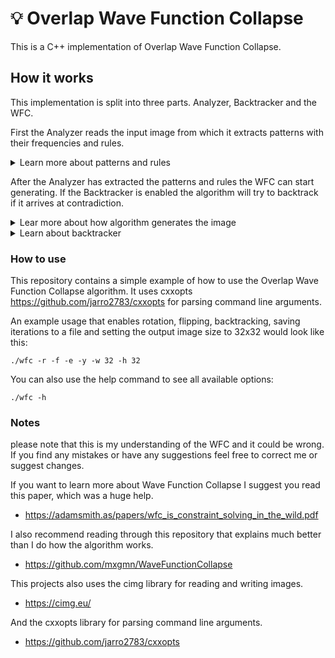 # :bulb: Overlap Wave Function Collapse

This is a C++ implementation of Overlap Wave Function Collapse.

## How it works

This implementation is split into three parts. Analyzer, Backtracker and the WFC.

First the Analyzer reads the input image from which it extracts patterns with their frequencies and rules.

<details>
<summary> Learn more about patterns and rules </summary>
<h3>Patterns</h3>
are the sub-images of the input image. They are extracted by sliding a window of size `pattern_size` over
the input image and storing the sub-image in a list if it is not already present. This is done by converting the
patterns pixels to a string and storing it in a hashmap as key. This could be done more efficiently by using a hash
function that takes the image as input and returns a hash.

For each unique pattern is also saved the total number of times it appears in the input image.
This is then used to calculate the probability of each pattern occurring in the output image in order to generate output 
images that are more similar to the input image.

<h3>Rules</h3>
determine which patterns can be placed next to each other at a certain offset.
Lets imagine that we have two patterns where 1 represents white and 0 black:

```
p1:    p2:
1 1 1 | 1 1 1
1 0 1 | 1 0 1
1 0 1 | 1 0 0
```

Now if we were to check if they can be placed next to each other at offset (1, 0) we would compare these two crops:

crops:
```
p1     p2:
1 1 1 | 1 1 1
1 0 1 | 1 0 1
```

As you can see they are the same so they can be placed next to each other at offset (1, 0).

But if we were to check if they can be placed next to each other at offset (1, 0) we would compare these two crops
and notice that they are not the same and thus they cannot be placed next to each other at offset (1, 0).

crops:
```
p1:  p2:
1 1 | 1 1
0 1 | 0 1
0 1 | 0 0
```
</details>

After the Analyzer has extracted the patterns and rules the WFC can start generating. If the Backtracker is enabled the
algorithm will try to backtrack if it arrives at contradiction.

<details>
<summary>Lear more about how algorithm generates the image</summary>


- Before the WFC starts generating the output image, it first creates a grid that represents the current state of the
image. Each cell in the grid is a set of patterns that can be placed at that position. They are in
what's called a superposition.


- The first step in the Wave Function Collapse algorithm is known as Observation. During this
step, the algorithm finds the cell with the lowest entropy and collapses it. This means that it calculates
the shannon entropy for each not collapsed cell and collapses the one with the lowest entropy.


- The second step is called propagation. During this step, the algorithm propagates the information about
the collapsed cell to its neighbors. This is done by removing the patterns that are not compatible
with the collapsed cell. As a result, the neighbors will have some patterns removed, and they will propagate
this information to their neighbors. This step is also sometimes called as wave because of its ripple effect, where
changes propagate outwards from the point of origin. The propagation step is repeated until no more patterns
can be removed.


- Then the algorithm goes into observation again and continues this cycle. It's also possible that the algorithm
will arrive at contradiction. This happens when any cell in a grid will have no possible patterns left it can 
collapse into. When this happens contradiction is found and the algorithm will either backtrack or stop.
</details>


<details>
<summary>Learn about backtracker</summary>

In simple terms, the backtracker is a way to go to previous state of the algorithm whenever it finds a contradiction
and to try a different solution.

In each step when the algorithm collapses a cell, it will also save the state into backtracker if enabled.
Then In the observation step if the algorithm arrives at contradiction it will start backtracking instead.

The backtracker has two important factors. The first one is the depth. This is the number of steps the algorithm can
go back in the history. The second one is the max iterations. This tells the backtracker how many times it should try
a single state before it gives up and goes back further in the history.

If the algorithm is backtracking, it will store the states in a different dequeue. If it finds a possible solution it
will merge it to the main dequeue and continue to generate the image. It knows when to stop backtracking by comparing 
the current iteration to the last iteration when it found a contradiction.

</details>

### How to use

This repository contains a simple example of how to use the Overlap Wave Function Collapse algorithm.
It uses cxxopts https://github.com/jarro2783/cxxopts for parsing command line arguments.

An example usage that enables rotation, flipping, backtracking, saving iterations to a file
and setting the output image size to 32x32 would look like this:
```shell
./wfc -r -f -e -y -w 32 -h 32
```

You can also use the help command to see all available options:
```shell
./wfc -h
```

### Notes

please note that this is my understanding of the WFC and it could be wrong. If you find any mistakes or have any 
suggestions feel free to correct me or suggest changes.

If you want to learn more about Wave Function Collapse I suggest you read this paper, which was a huge help.
- https://adamsmith.as/papers/wfc_is_constraint_solving_in_the_wild.pdf

I also recommend reading through this repository that explains much better than I do how the algorithm works.
- https://github.com/mxgmn/WaveFunctionCollapse

This projects also uses the cimg library for reading and writing images.

- https://cimg.eu/

And the cxxopts library for parsing command line arguments.

- https://github.com/jarro2783/cxxopts